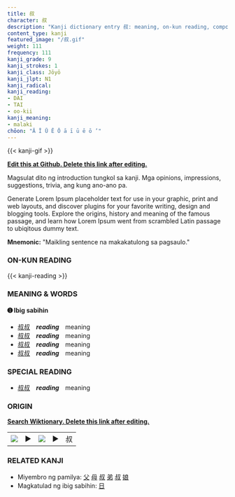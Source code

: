```yaml
---
title: 叔
character: 叔
description: "Kanji dictionary entry 叔: meaning, on-kun reading, compounds, origin, related kanji"
content_type: kanji
featured_image: "/叔.gif"
weight: 111
frequency: 111
kanji_grade: 9
kanji_strokes: 1
kanji_class: Jōyō
kanji_jlpt: N1
kanji_radical: 
kanji_reading: 
- DAI
- TAI
- oo-kii
kanji_meaning:
- malaki
chōon: "Ā Ī Ū Ē Ō ā ī ū ē ō ’"
---
```

[//]: # (Don't edit the line below. Kanji animated GIF code is automatically generated.)
{{< kanji-gif >}}

[//]: # (Edit below this line.)

**[Edit this at Github. Delete this link after editing.](https://github.com/tim0g/tim/tree/main/content/kanji/叔/index.md)**

Magsulat dito ng introduction tungkol sa kanji. Mga opinions, impressions, suggestions, trivia, ang kung ano-ano pa.

Generate Lorem Ipsum placeholder text for use in your graphic, print and web layouts, and discover plugins for your favorite writing, design and blogging tools. Explore the origins, history and meaning of the famous passage, and learn how Lorem Ipsum went from scrambled Latin passage to ubiqitous dummy text.
 
**Mnemonic:** "Maikling sentence na makakatulong sa pagsaulo."

### ON-KUN READING

[//]: # (Don't edit the line below. ON-KUN READING code is automatically generated.)
{{< kanji-reading >}}

### MEANING & WORDS

#### ➊ **Ibig sabihin**
  - [叔](../叔)[叔](../叔)　***reading***　meaning
  - [叔](../叔)[叔](../叔)　***reading***　meaning
  - [叔](../叔)[叔](../叔)　***reading***　meaning
  - [叔](../叔)[叔](../叔)　***reading***　meaning

### SPECIAL READING
  - [叔](../叔)[叔](../叔)　***reading***　meaning

### ORIGIN

**[Search Wiktionary. Delete this link after editing.](https://wiktionary.org/wiki/叔)**
<table class="kanji-table"><tr><td>
<img src="60px-叔-bronze.svg.png">
</td><td>▶</td><td>
<img src="60px-叔-oracle.svg.png">
</td><td>▶</td>
<td class="kanji-origin">叔</td>
</tr></table>

### RELATED KANJI
- Miyembro ng pamilya: [父](../父) [母](../母) [叔](../叔) [弟](../弟) [叔](../叔) [娘](../娘)
- Magkatulad ng ibig sabihin: [日](../日)
